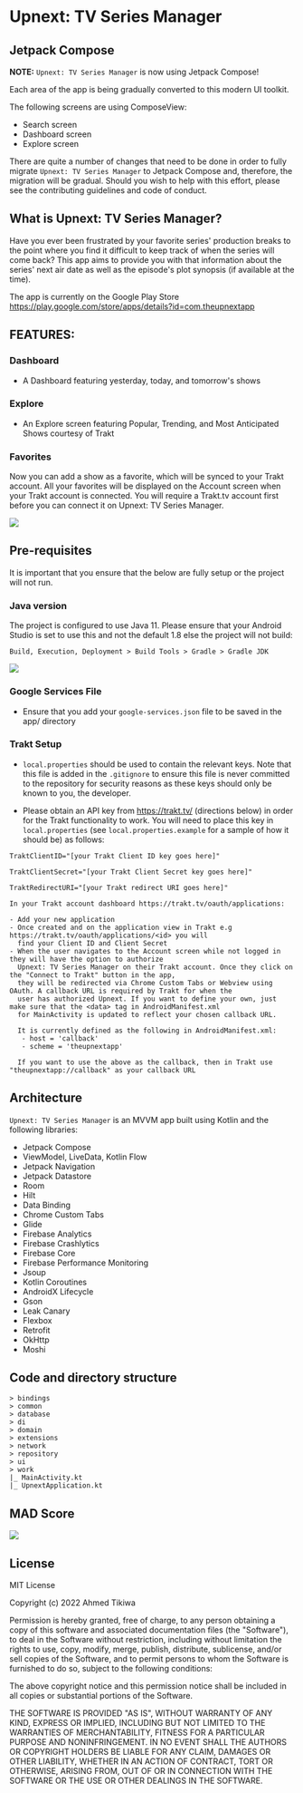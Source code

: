 # Upnext: TV Series Manager

## Jetpack Compose

<b>NOTE:</b> `Upnext: TV Series Manager` is now using Jetpack Compose! 

Each area of the app is being gradually converted to this modern UI toolkit. 

The following screens are using ComposeView:
- Search screen
- Dashboard screen
- Explore screen

There are quite a number of changes that need to be done in order to fully migrate `Upnext: TV Series Manager` to Jetpack Compose and, therefore, the migration will be gradual. Should you wish to help with this effort, please see the contributing guidelines and code of conduct.


## What is Upnext: TV Series Manager?
Have you ever been frustrated by your favorite series' 
production breaks to the point where you find it difficult 
to keep track of when the series will come back? This app aims 
to provide you with that information about the series' next air 
date as well as the episode's plot synopsis (if available at the 
time).

The app is currently on the Google Play Store https://play.google.com/store/apps/details?id=com.theupnextapp

## FEATURES:

### Dashboard
- A Dashboard featuring yesterday, today, and tomorrow's shows

### Explore
- An Explore screen featuring Popular, Trending, and Most Anticipated Shows courtesy of Trakt

### Favorites
Now you can add a show as a favorite, which will be synced to your Trakt account. All your favorites will be displayed on the Account screen when your Trakt account is connected. You will require a Trakt.tv account first before you can connect it on Upnext: TV Series Manager.

<img src="https://github.com/akitikkx/upnext/blob/main/screenshots/upnext_pre_compose.gif" />

## Pre-requisites
It is important that you ensure that the below are fully setup or the project will not run.

### Java version
The project is configured to use Java 11. Please ensure that your Android Studio is set to use this and
not the default 1.8 else the project will not build:

```
Build, Execution, Deployment > Build Tools > Gradle > Gradle JDK

```
<img src="https://github.com/akitikkx/upnext/blob/main/screenshots/upnext_java_setup.png" />

### Google Services File

- Ensure that you add your `google-services.json` file to be saved in the app/ directory

### Trakt Setup

- `local.properties` should be used to contain the relevant keys. Note that this file is added in the 
`.gitignore` to ensure this file is never committed to the repository for security reasons as these
  keys should only be known to you, the developer.

- Please obtain an API key from https://trakt.tv/ (directions below) in order for the Trakt functionality to work. You will
need to place this key in `local.properties` (see `local.properties.example` for a sample of how it should be) as follows:

```
TraktClientID="[your Trakt Client ID key goes here]"

TraktClientSecret="[your Trakt Client Secret key goes here]"

TraktRedirectURI="[your Trakt redirect URI goes here]"

In your Trakt account dashboard https://trakt.tv/oauth/applications: 

- Add your new application
- Once created and on the application view in Trakt e.g https://trakt.tv/oauth/applications/<id> you will
  find your Client ID and Client Secret
- When the user navigates to the Account screen while not logged in they will have the option to authorize
  Upnext: TV Series Manager on their Trakt account. Once they click on the "Connect to Trakt" button in the app,
  they will be redirected via Chrome Custom Tabs or Webview using OAuth. A callback URL is required by Trakt for when the
  user has authorized Upnext. If you want to define your own, just make sure that the <data> tag in AndroidManifest.xml
  for MainActivity is updated to reflect your chosen callback URL.
  
  It is currently defined as the following in AndroidManifest.xml:
   - host = 'callback'
   - scheme = 'theupnextapp'
   
  If you want to use the above as the callback, then in Trakt use "theupnextapp://callback" as your callback URL
```

## Architecture

`Upnext: TV Series Manager` is an MVVM app built using Kotlin and the following libraries:

- Jetpack Compose
- ViewModel, LiveData, Kotlin Flow
- Jetpack Navigation
- Jetpack Datastore
- Room
- Hilt
- Data Binding
- Chrome Custom Tabs
- Glide
- Firebase Analytics
- Firebase Crashlytics
- Firebase Core
- Firebase Performance Monitoring
- Jsoup
- Kotlin Coroutines
- AndroidX Lifecycle
- Gson
- Leak Canary
- Flexbox
- Retrofit
- OkHttp
- Moshi

## Code and directory structure
```
> bindings
> common  
> database
> di
> domain
> extensions
> network
> repository
> ui
> work
|_ MainActivity.kt
|_ UpnextApplication.kt

```

## MAD Score
<img src="https://github.com/akitikkx/upnext/blob/main/screenshots/summary.png" />

## License

MIT License

Copyright (c) 2022 Ahmed Tikiwa

Permission is hereby granted, free of charge, to any person obtaining a copy
of this software and associated documentation files (the "Software"), to deal
in the Software without restriction, including without limitation the rights
to use, copy, modify, merge, publish, distribute, sublicense, and/or sell
copies of the Software, and to permit persons to whom the Software is
furnished to do so, subject to the following conditions:

The above copyright notice and this permission notice shall be included in all
copies or substantial portions of the Software.

THE SOFTWARE IS PROVIDED "AS IS", WITHOUT WARRANTY OF ANY KIND, EXPRESS OR
IMPLIED, INCLUDING BUT NOT LIMITED TO THE WARRANTIES OF MERCHANTABILITY,
FITNESS FOR A PARTICULAR PURPOSE AND NONINFRINGEMENT. IN NO EVENT SHALL THE
AUTHORS OR COPYRIGHT HOLDERS BE LIABLE FOR ANY CLAIM, DAMAGES OR OTHER
LIABILITY, WHETHER IN AN ACTION OF CONTRACT, TORT OR OTHERWISE, ARISING FROM,
OUT OF OR IN CONNECTION WITH THE SOFTWARE OR THE USE OR OTHER DEALINGS IN THE
SOFTWARE.
